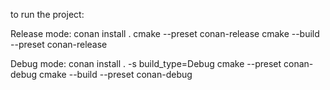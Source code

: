 to run the project:

Release mode:
conan install . 
cmake --preset conan-release
cmake --build --preset conan-release


Debug mode:
conan install . -s build_type=Debug
cmake --preset conan-debug
cmake --build --preset conan-debug


